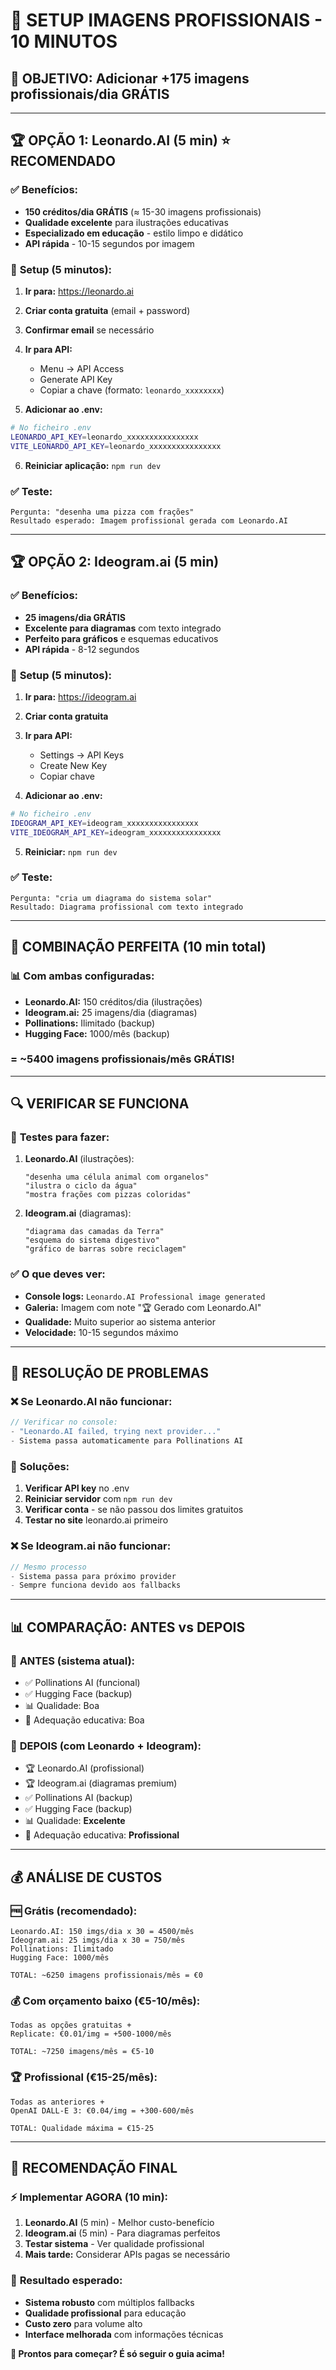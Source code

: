 # 🚀 **SETUP IMAGENS PROFISSIONAIS - 10 MINUTOS**

## 🎯 **OBJETIVO:** Adicionar +175 imagens profissionais/dia GRÁTIS

---

## 🏆 **OPÇÃO 1: Leonardo.AI** (5 min) ⭐ RECOMENDADO

### ✅ **Benefícios:**
- **150 créditos/dia GRÁTIS** (≈ 15-30 imagens profissionais)
- **Qualidade excelente** para ilustrações educativas
- **Especializado em educação** - estilo limpo e didático
- **API rápida** - 10-15 segundos por imagem

### 🔧 **Setup (5 minutos):**

1. **Ir para:** https://leonardo.ai
2. **Criar conta gratuita** (email + password)
3. **Confirmar email** se necessário
4. **Ir para API:**
   - Menu → API Access
   - Generate API Key
   - Copiar a chave (formato: `leonardo_xxxxxxxx`)

5. **Adicionar ao .env:**
```bash
# No ficheiro .env
LEONARDO_API_KEY=leonardo_xxxxxxxxxxxxxxxx
VITE_LEONARDO_API_KEY=leonardo_xxxxxxxxxxxxxxxx
```

6. **Reiniciar aplicação:** `npm run dev`

### ✅ **Teste:**
```
Pergunta: "desenha uma pizza com frações"
Resultado esperado: Imagem profissional gerada com Leonardo.AI
```

---

## 🏆 **OPÇÃO 2: Ideogram.ai** (5 min)

### ✅ **Benefícios:**
- **25 imagens/dia GRÁTIS**
- **Excelente para diagramas** com texto integrado
- **Perfeito para gráficos** e esquemas educativos
- **API rápida** - 8-12 segundos

### 🔧 **Setup (5 minutos):**

1. **Ir para:** https://ideogram.ai
2. **Criar conta gratuita** 
3. **Ir para API:**
   - Settings → API Keys
   - Create New Key
   - Copiar chave

4. **Adicionar ao .env:**
```bash
# No ficheiro .env
IDEOGRAM_API_KEY=ideogram_xxxxxxxxxxxxxxxx
VITE_IDEOGRAM_API_KEY=ideogram_xxxxxxxxxxxxxxxx
```

5. **Reiniciar:** `npm run dev`

### ✅ **Teste:**
```
Pergunta: "cria um diagrama do sistema solar"
Resultado: Diagrama profissional com texto integrado
```

---

## 🎯 **COMBINAÇÃO PERFEITA** (10 min total)

### 📊 **Com ambas configuradas:**
- **Leonardo.AI:** 150 créditos/dia (ilustrações)
- **Ideogram.ai:** 25 imagens/dia (diagramas)
- **Pollinations:** Ilimitado (backup)
- **Hugging Face:** 1000/mês (backup)

### **= ~5400 imagens profissionais/mês GRÁTIS!**

---

## 🔍 **VERIFICAR SE FUNCIONA**

### 🧪 **Testes para fazer:**

1. **Leonardo.AI** (ilustrações):
   ```
   "desenha uma célula animal com organelos"
   "ilustra o ciclo da água"
   "mostra frações com pizzas coloridas"
   ```

2. **Ideogram.ai** (diagramas):
   ```
   "diagrama das camadas da Terra"
   "esquema do sistema digestivo"
   "gráfico de barras sobre reciclagem"
   ```

### ✅ **O que deves ver:**
- **Console logs:** `Leonardo.AI Professional image generated` 
- **Galeria:** Imagem com note "🏆 Gerado com Leonardo.AI"
- **Qualidade:** Muito superior ao sistema anterior
- **Velocidade:** 10-15 segundos máximo

---

## 🚨 **RESOLUÇÃO DE PROBLEMAS**

### ❌ **Se Leonardo.AI não funcionar:**
```javascript
// Verificar no console:
- "Leonardo.AI failed, trying next provider..."
- Sistema passa automaticamente para Pollinations AI
```

### 🔧 **Soluções:**
1. **Verificar API key** no .env
2. **Reiniciar servidor** com `npm run dev`
3. **Verificar conta** - se não passou dos limites gratuitos
4. **Testar no site** leonardo.ai primeiro

### ❌ **Se Ideogram.ai não funcionar:**
```javascript
// Mesmo processo
- Sistema passa para próximo provider
- Sempre funciona devido aos fallbacks
```

---

## 📊 **COMPARAÇÃO: ANTES vs DEPOIS**

### 🔄 **ANTES (sistema atual):**
- ✅ Pollinations AI (funcional)
- ✅ Hugging Face (backup)
- 📊 Qualidade: Boa
- 🎯 Adequação educativa: Boa

### 🚀 **DEPOIS (com Leonardo + Ideogram):**
- 🏆 Leonardo.AI (profissional)
- 🏆 Ideogram.ai (diagramas premium)
- ✅ Pollinations AI (backup)
- ✅ Hugging Face (backup)
- 📊 Qualidade: **Excelente**
- 🎯 Adequação educativa: **Profissional**

---

## 💰 **ANÁLISE DE CUSTOS**

### 🆓 **Grátis (recomendado):**
```
Leonardo.AI: 150 imgs/dia x 30 = 4500/mês
Ideogram.ai: 25 imgs/dia x 30 = 750/mês  
Pollinations: Ilimitado
Hugging Face: 1000/mês

TOTAL: ~6250 imagens profissionais/mês = €0
```

### 💰 **Com orçamento baixo (€5-10/mês):**
```
Todas as opções gratuitas +
Replicate: €0.01/img = +500-1000/mês

TOTAL: ~7250 imagens/mês = €5-10
```

### 🏆 **Profissional (€15-25/mês):**
```
Todas as anteriores +
OpenAI DALL-E 3: €0.04/img = +300-600/mês

TOTAL: Qualidade máxima = €15-25
```

---

## 🎉 **RECOMENDAÇÃO FINAL**

### ⚡ **Implementar AGORA (10 min):**

1. **Leonardo.AI** (5 min) - Melhor custo-benefício
2. **Ideogram.ai** (5 min) - Para diagramas perfeitos
3. **Testar sistema** - Ver qualidade profissional
4. **Mais tarde:** Considerar APIs pagas se necessário

### 🎯 **Resultado esperado:**
- **Sistema robusto** com múltiplos fallbacks
- **Qualidade profissional** para educação
- **Custo zero** para volume alto
- **Interface melhorada** com informações técnicas

**🚀 Prontos para começar? É só seguir o guia acima!** 